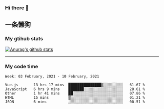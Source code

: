 ### Hi there 👋

## 一条懒狗
<!--
**kiss-me-quickly/kiss-me-quickly** is a ✨ _special_ ✨ repository because its `README.md` (this file) appears on your GitHub profile.

Here are some ideas to get you started:

- 🔭 I’m currently working on ...
- 🌱 I’m currently learning ...
- 👯 I’m looking to collaborate on ...
- 🤔 I’m looking for help with ...
- 💬 Ask me about ...
- 📫 How to reach me: ...
- 😄 Pronouns: ...
- ⚡ Fun fact: ...
-->


### My gtihub stats

[![Anurag's github stats](https://github-readme-stats.vercel.app/api?username=kiss-me-quickly)](https://github.com/anuraghazra/github-readme-stats)

***

### My code time

<!--START_SECTION:waka-->
```text
Week: 03 February, 2021 - 10 February, 2021

Vue.js       13 hrs 17 mins  ███████████████▒░░░░░░░░░   61.67 % 
JavaScript   6 hrs 9 mins    ███████░░░░░░░░░░░░░░░░░░   28.61 % 
Other        1 hr 41 mins    ██░░░░░░░░░░░░░░░░░░░░░░░   07.86 % 
HTML         15 mins         ▒░░░░░░░░░░░░░░░░░░░░░░░░   01.21 % 
JSON         6 mins          ░░░░░░░░░░░░░░░░░░░░░░░░░   00.51 % 
```
<!--END_SECTION:waka-->
